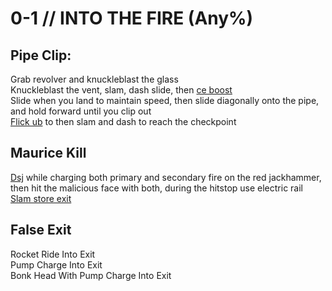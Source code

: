 # 0-1 // INTO THE FIRE (Any%)
## Pipe Clip:
Grab revolver and knuckleblast the glass <br />
Knuckleblast the vent, slam, dash slide, then [ce boost](http://localhost:8080/guides/speedrun-tech.html#ce-boost-core-eject-boost) <br />
Slide when you land to maintain speed, then slide diagonally onto the pipe, and hold forward until you clip out <br />
[Flick ub](http://localhost:8080/guides/speedrun-tech.html#flick-ub) to then slam and dash to reach the checkpoint <br />

## Maurice Kill <br />
[Dsj](http://localhost:8080/guides/speedrun-tech.html#dsj-dash-slide-jump) while charging both primary and secondary fire on the red jackhammer, then hit the malicious face with both, during the hitstop use electric rail <br />
[Slam store exit](http://localhost:8080/guides/speedrun-tech.html#slam-store-exit) <br />

## False Exit <br />
Rocket Ride Into Exit <br />
Pump Charge Into Exit <br />
Bonk Head With Pump Charge Into Exit <br />